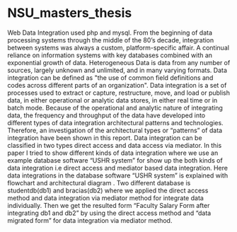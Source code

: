 # NSU_masters_thesis
Web Data Integration used php and mysql. 
From the beginning of data processing systems through the middle of the 80’s decade,
integration between systems was always a custom, platform-specific affair. A continual
reliance on information systems with key databases combined with an exponential growth of
data. Heterogeneous Data is data from any number of sources, largely unknown and
unlimited, and in many varying formats. Data integration can be defined as "the use of
common field definitions and codes across different parts of an organization". Data
integration is a set of processes used to extract or capture, restructure, move, and load or
publish data, in either operational or analytic data stores, in either real time or in batch mode.
Because of the operational and analytic nature of integrating data, the frequency and
throughput of the data have developed into different types of data integration architectural
patterns and technologies. Therefore, an investigation of the architectural types or “patterns”
of data integration have been shown in this report. Data integration can be classified in two
types direct access and data access via mediator. In this paper I tried to show different kinds
of data integration where we use an example database software “USHR system” for show up
the both kinds of data integration i.e direct access and mediator based data integration. Here
data integrations in the database software “USHR system” is explained with flowchart and
architectural diagram . Two different database is studentdb(db1) and bracias(db2) where we
applied the direct access method and data integration via mediator method for integrate data
individually. Then we get the resulted form “Faculty Salary Form after integrating db1 and db2”
by using the direct access method and “data migrated form” for data integration via mediator
method.
